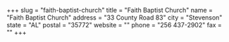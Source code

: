 +++
slug = "faith-baptist-church"
title = "Faith Baptist Church"
name = "Faith Baptist Church"
address = "33 County Road 83"
city = "Stevenson"
state = "AL"
postal = "35772"
website = ""
phone = "256 437-2902"
fax = ""
+++
